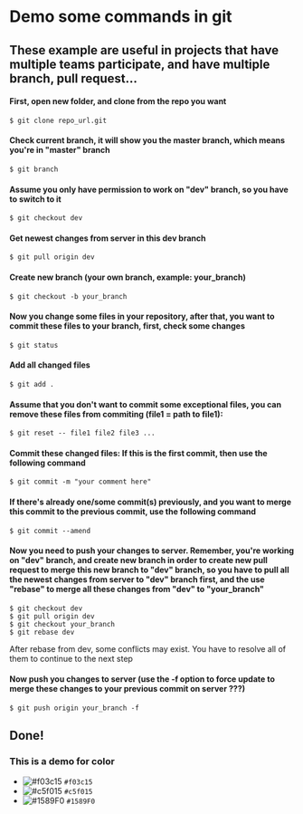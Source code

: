 # Demo some commands in git
## These example are useful in projects that have multiple teams participate, and have multiple branch, pull request...

#### First, open new folder, and clone from the repo you want
```
$ git clone repo_url.git
```
#### Check current branch, it will show you the master branch, which means you're in "master" branch
```
$ git branch
```
#### Assume you only have permission to work on "dev" branch, so you have to switch to it
```
$ git checkout dev
```
#### Get newest changes from server in this dev branch
```
$ git pull origin dev
```
#### Create new branch (your own branch, example: your_branch)
```
$ git checkout -b your_branch
```
#### Now you change some files in your repository, after that, you want to commit these files to your branch, first, check some changes
```
$ git status
```
#### Add all changed files
```
$ git add .
```
#### Assume that you don't want to commit some exceptional files, you can remove these files from commiting (file1 = path to file1):
```
$ git reset -- file1 file2 file3 ...
```
#### Commit these changed files: If this is the first commit, then use the following command
```
$ git commit -m "your comment here"
```
#### If there's already one/some commit(s) previously, and you want to merge this commit to the previous commit, use the following command
```
$ git commit --amend
```
#### Now you need to push your changes to server. Remember, you're working on "dev" branch, and create new branch in order to create new pull request to merge this new branch to "dev" branch, so you have to pull all the newest changes from server to "dev" branch first, and the use "rebase" to merge all these changes from "dev" to "your_branch"
```
$ git checkout dev  
$ git pull origin dev  
$ git checkout your_branch  
$ git rebase dev  
```
After rebase from dev, some conflicts may exist. You have to resolve all of them to continue to the next step
#### Now push you changes to server (use the -f option to force update to merge these changes to your previous commit on server ???)
```
$ git push origin your_branch -f
```
## Done!


### This is a demo for color
- ![#f03c15](https://placehold.it/15/f03c15/000000?text=+) `#f03c15`
- ![#c5f015](https://placehold.it/15/c5f015/000000?text=+) `#c5f015`
- ![#1589F0](https://placehold.it/15/1589F0/000000?text=+) `#1589F0`
